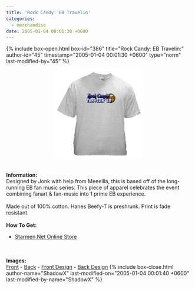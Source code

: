 ```yaml
---
title: 'Rock Candy: EB Travelin'
categories:
  - merchandise
date: 2005-01-04 00:01:30 +0600
---
```

{% include box-open.html box-id="386" title="Rock Candy: EB Travelin:" author-id="45" timestamp="2005-01-04 00:01:30 +0600" type="norm" last-modified-by="45" %}
	<center>
	<img src="/merchandise/images/smn_rcebt_title.png" border="0" alt="Rock Candy: EB Travelin'" />
	</center>
	<br /><br />
	<b>Information:</b>
	<br />
	Designed by Jonk with help from Meeellla, this is based off of the long-running EB fan 
	music series. This piece of apparel celebrates the event combining fanart & fan-music 
	into 1 prime EB experience. 
	<br /><br />
	Made out of 100% cotton. Hanes Beefy-T is preshrunk. Print is fade resistant.
	<br /><br />
	<b>How To Get:</b>
	<br />
	<ul>
	<li><a href="http://www.cafeshops.com/starmen.7709518">Starmen.Net Online Store</a></li>
	</ul>
	<br /><br />
	<b>Images:</b>
	<br />
	<a href="/merchandise/images/smn_rcebt_front.jpg">Front</a> - <a href="/merchandise/images/smn_rcebt_back.jpg">Back</a> - <a href="/merchandise/images/smn_rcebt_fdesign.jpg">Front Design</a> - 
	<a href="/merchandise/images/smn_rcebt_bdesign.jpg">Back Design</a>
{% include box-close.html author-name="ShadowX" last-modified-on="2005-01-04 00:01:40 +0600" last-modified-by-name="ShadowX" %}
